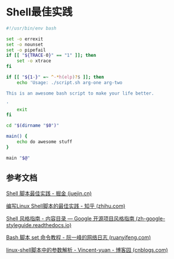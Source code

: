 # Shell最佳实践

```bash
#!/usr/bin/env bash

set -o errexit
set -o nounset
set -o pipefail
if [[ "${TRACE-0}" == "1" ]]; then
    set -o xtrace
fi

if [[ "${1-}" =~ ^-*h(elp)?$ ]]; then
    echo 'Usage: ./script.sh arg-one arg-two

This is an awesome bash script to make your life better.

'
    exit
fi

cd "$(dirname "$0")"

main() {
    echo do awesome stuff
}

main "$@"
```



## 参考文档

[Shell 脚本最佳实践 - 掘金 (juejin.cn)](https://juejin.cn/post/7181066295205429285)

[编写Linux Shell脚本的最佳实践 - 知乎 (zhihu.com)](https://zhuanlan.zhihu.com/p/69470319)

[Shell 风格指南 - 内容目录 — Google 开源项目风格指南 (zh-google-styleguide.readthedocs.io)](https://zh-google-styleguide.readthedocs.io/en/latest/google-shell-styleguide/contents/)

[Bash 脚本 set 命令教程 - 阮一峰的网络日志 (ruanyifeng.com)](https://www.ruanyifeng.com/blog/2017/11/bash-set.html)

[linux-shell脚本中的参数解析 - Vincent-yuan - 博客园 (cnblogs.com)](https://www.cnblogs.com/Vincent-yuan/p/16223057.html)